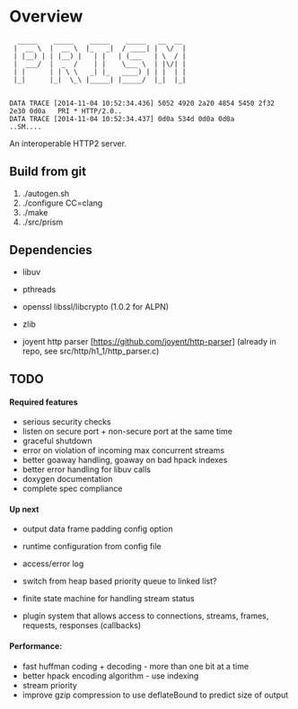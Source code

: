# Overview

      _____    _____    _____    _____   __  __
     |  __ \  |  __ \  |_   _|  / ____| |  \/  |
     | |__) | | |__) |   | |   | (___   | \  / |
     |  ___/  |  _  /    | |    \___ \  | |\/| |
     | |      | | \ \   _| |_   ____) | | |  | |
     |_|      |_|  \_\ |_____| |_____/  |_|  |_|


    DATA TRACE [2014-11-04 10:52:34.436] 5052 4920 2a20 4854 5450 2f32 2e30 0d0a   PRI * HTTP/2.0..
    DATA TRACE [2014-11-04 10:52:34.437] 0d0a 534d 0d0a 0d0a                       ..SM....


An interoperable HTTP2 server.

## Build from git

1. ./autogen.sh
1. ./configure CC=clang
1. ./make
1. ./src/prism


## Dependencies

* libuv
* pthreads
* openssl libssl/libcrypto (1.0.2 for ALPN)
* zlib

* joyent http parser [https://github.com/joyent/http-parser] (already in repo, see src/http/h1_1/http_parser.c)

## TODO

#### Required features

* serious security checks
* listen on secure port + non-secure port at the same time
* graceful shutdown
* error on violation of incoming max concurrent streams
* better goaway handling, goaway on bad hpack indexes
* better error handling for libuv calls
* doxygen documentation
* complete spec compliance

#### Up next

* output data frame padding config option
* runtime configuration from config file
* access/error log
* switch from heap based priority queue to linked list?

* finite state machine for handling stream status
* plugin system that allows access to connections, streams, frames, requests, responses (callbacks)

#### Performance:

* fast huffman coding + decoding - more than one bit at a time
* better hpack encoding algorithm - use indexing
* stream priority
* improve gzip compression to use deflateBound to predict size of output
